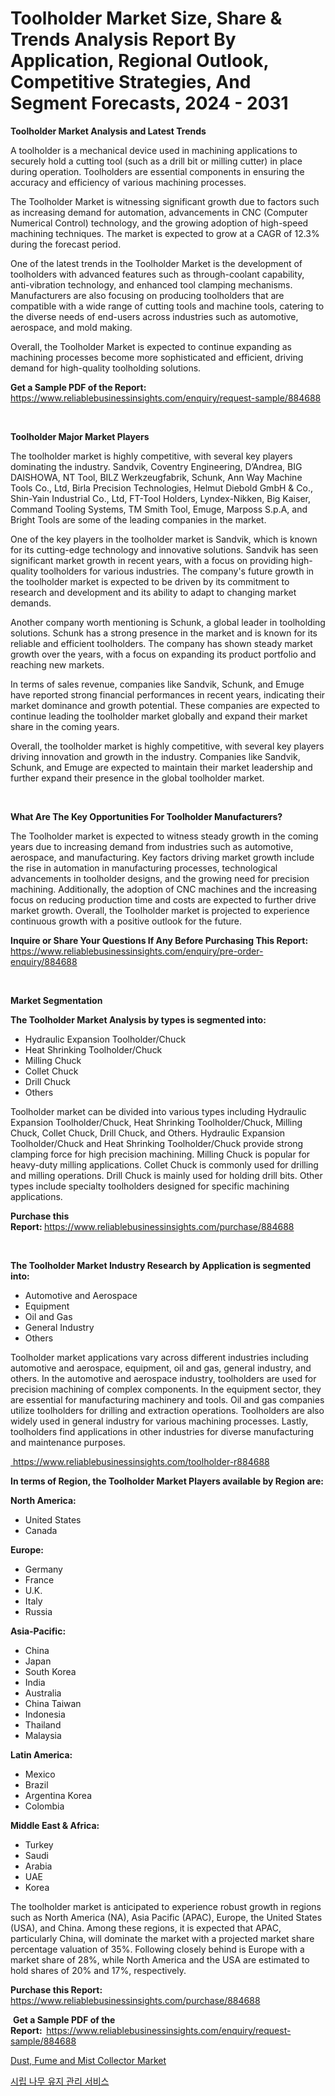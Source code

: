 <p><h1>Toolholder Market Size, Share & Trends Analysis Report By Application, Regional Outlook, Competitive Strategies, And Segment Forecasts, 2024 - 2031</h1></p><p><strong>Toolholder Market Analysis and Latest Trends</strong></p>
<p><p>A toolholder is a mechanical device used in machining applications to securely hold a cutting tool (such as a drill bit or milling cutter) in place during operation. Toolholders are essential components in ensuring the accuracy and efficiency of various machining processes.</p><p>The Toolholder Market is witnessing significant growth due to factors such as increasing demand for automation, advancements in CNC (Computer Numerical Control) technology, and the growing adoption of high-speed machining techniques. The market is expected to grow at a CAGR of 12.3% during the forecast period.</p><p>One of the latest trends in the Toolholder Market is the development of toolholders with advanced features such as through-coolant capability, anti-vibration technology, and enhanced tool clamping mechanisms. Manufacturers are also focusing on producing toolholders that are compatible with a wide range of cutting tools and machine tools, catering to the diverse needs of end-users across industries such as automotive, aerospace, and mold making.</p><p>Overall, the Toolholder Market is expected to continue expanding as machining processes become more sophisticated and efficient, driving demand for high-quality toolholding solutions.</p></p>
<p><strong>Get a Sample PDF of the Report:&nbsp;</strong> <a href="https://www.reliablebusinessinsights.com/enquiry/request-sample/884688">https://www.reliablebusinessinsights.com/enquiry/request-sample/884688</a></p>
<p>&nbsp;</p>
<p><strong>Toolholder Major Market Players</strong></p>
<p><p>The toolholder market is highly competitive, with several key players dominating the industry. Sandvik, Coventry Engineering, D’Andrea, BIG DAISHOWA, NT Tool, BILZ Werkzeugfabrik, Schunk, Ann Way Machine Tools Co., Ltd, Birla Precision Technologies, Helmut Diebold GmbH & Co., Shin-Yain Industrial Co., Ltd, FT-Tool Holders, Lyndex-Nikken, Big Kaiser, Command Tooling Systems, TM Smith Tool, Emuge, Marposs S.p.A, and Bright Tools are some of the leading companies in the market.</p><p>One of the key players in the toolholder market is Sandvik, which is known for its cutting-edge technology and innovative solutions. Sandvik has seen significant market growth in recent years, with a focus on providing high-quality toolholders for various industries. The company's future growth in the toolholder market is expected to be driven by its commitment to research and development and its ability to adapt to changing market demands.</p><p>Another company worth mentioning is Schunk, a global leader in toolholding solutions. Schunk has a strong presence in the market and is known for its reliable and efficient toolholders. The company has shown steady market growth over the years, with a focus on expanding its product portfolio and reaching new markets.</p><p>In terms of sales revenue, companies like Sandvik, Schunk, and Emuge have reported strong financial performances in recent years, indicating their market dominance and growth potential. These companies are expected to continue leading the toolholder market globally and expand their market share in the coming years.</p><p>Overall, the toolholder market is highly competitive, with several key players driving innovation and growth in the industry. Companies like Sandvik, Schunk, and Emuge are expected to maintain their market leadership and further expand their presence in the global toolholder market.</p></p>
<p>&nbsp;</p>
<p><strong>What Are The Key Opportunities For Toolholder Manufacturers?</strong></p>
<p><p>The Toolholder market is expected to witness steady growth in the coming years due to increasing demand from industries such as automotive, aerospace, and manufacturing. Key factors driving market growth include the rise in automation in manufacturing processes, technological advancements in toolholder designs, and the growing need for precision machining. Additionally, the adoption of CNC machines and the increasing focus on reducing production time and costs are expected to further drive market growth. Overall, the Toolholder market is projected to experience continuous growth with a positive outlook for the future.</p></p>
<p><strong>Inquire or Share Your Questions If Any Before Purchasing This Report:</strong> <a href="https://www.reliablebusinessinsights.com/enquiry/pre-order-enquiry/884688">https://www.reliablebusinessinsights.com/enquiry/pre-order-enquiry/884688</a></p>
<p>&nbsp;</p>
<p><strong>Market Segmentation</strong></p>
<p><strong>The Toolholder Market Analysis by types is segmented into:</strong></p>
<p><ul><li>Hydraulic Expansion Toolholder/Chuck</li><li>Heat Shrinking Toolholder/Chuck</li><li>Milling Chuck</li><li>Collet Chuck</li><li>Drill Chuck</li><li>Others</li></ul></p>
<p><p>Toolholder market can be divided into various types including Hydraulic Expansion Toolholder/Chuck, Heat Shrinking Toolholder/Chuck, Milling Chuck, Collet Chuck, Drill Chuck, and Others. Hydraulic Expansion Toolholder/Chuck and Heat Shrinking Toolholder/Chuck provide strong clamping force for high precision machining. Milling Chuck is popular for heavy-duty milling applications. Collet Chuck is commonly used for drilling and milling operations. Drill Chuck is mainly used for holding drill bits. Other types include specialty toolholders designed for specific machining applications.</p></p>
<p><strong>Purchase this Report:&nbsp;</strong><a href="https://www.reliablebusinessinsights.com/purchase/884688">https://www.reliablebusinessinsights.com/purchase/884688</a></p>
<p>&nbsp;</p>
<p><strong>The Toolholder Market Industry Research by Application is segmented into:</strong></p>
<p><ul><li>Automotive and Aerospace</li><li>Equipment</li><li>Oil and Gas</li><li>General Industry</li><li>Others</li></ul></p>
<p><p>Toolholder market applications vary across different industries including automotive and aerospace, equipment, oil and gas, general industry, and others. In the automotive and aerospace industry, toolholders are used for precision machining of complex components. In the equipment sector, they are essential for manufacturing machinery and tools. Oil and gas companies utilize toolholders for drilling and extraction operations. Toolholders are also widely used in general industry for various machining processes. Lastly, toolholders find applications in other industries for diverse manufacturing and maintenance purposes.</p></p>
<p><a href="https://www.reliablebusinessinsights.com/toolholder-r884688">&nbsp;https://www.reliablebusinessinsights.com/toolholder-r884688</a></p>
<p><strong>In terms of Region, the Toolholder Market Players available by Region are:</strong></p>
<p>
    <p> <strong> North America: </strong>
        <ul>
            <li>United States</li>
            <li>Canada</li>
        </ul>
        </p> 
    <p> <strong> Europe: </strong>
        <ul>
            <li>Germany</li>
            <li>France</li>
            <li>U.K.</li>
            <li>Italy</li>
            <li>Russia</li>
        </ul>
        </p> 
    <p> <strong> Asia-Pacific: </strong>
        <ul>
            <li>China</li>
            <li>Japan</li>
            <li>South Korea</li>
            <li>India</li>
            <li>Australia</li>
            <li>China Taiwan</li>
            <li>Indonesia</li>
            <li>Thailand</li>
            <li>Malaysia</li>
        </ul>
        </p> 
    <p> <strong> Latin America: </strong>
        <ul>
            <li>Mexico</li>
            <li>Brazil</li>
            <li>Argentina Korea</li>
            <li>Colombia</li>
        </ul>
        </p> 
    <p> <strong> Middle East & Africa: </strong>
        <ul>
            <li>Turkey</li>
            <li>Saudi</li>
            <li>Arabia</li>
            <li>UAE</li>
            <li>Korea</li>
        </ul>
    </p>
    </p>
<p><p>The toolholder market is anticipated to experience robust growth in regions such as North America (NA), Asia Pacific (APAC), Europe, the United States (USA), and China. Among these regions, it is expected that APAC, particularly China, will dominate the market with a projected market share percentage valuation of 35%. Following closely behind is Europe with a market share of 28%, while North America and the USA are estimated to hold shares of 20% and 17%, respectively.</p></p>
<p><strong>Purchase this Report: </strong><a href="https://www.reliablebusinessinsights.com/purchase/884688">https://www.reliablebusinessinsights.com/purchase/884688</a></p>
<p>&nbsp;<strong>Get a Sample PDF of the Report:&nbsp;&nbsp;</strong><a href="https://www.reliablebusinessinsights.com/enquiry/request-sample/884688">https://www.reliablebusinessinsights.com/enquiry/request-sample/884688</a></p>
<p><strong></strong></p>
<p><p><a href="https://view.publitas.com/reportprime-1/dust-fume-and-mist-collector-market-share-market-analysis-growth-trends-forecasts-for-period-from-2024-2031/">Dust, Fume and Mist Collector Market</a></p><p><a href="https://github.com/BrettWeberrt8767765/Market-Research-Report-List-2/blob/main/1475437163066.md">시립 나무 유지 관리 서비스</a></p></p>